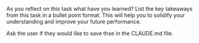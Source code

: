 As you reflect on this task what have you learned?  List the key takeaways from this task in a bullet point format. This will help you to solidify your understanding and improve your future performance.

Ask the user if they would like to save thse in the CLAUDE.md file.
